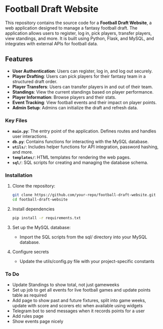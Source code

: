 # Football Draft Website

This repository contains the source code for a **Football Draft Website**, a web application designed to manage a fantasy football draft. The application allows users to register, log in, pick players, transfer players, view standings, and more. It is built using Python, Flask, and MySQL, and integrates with external APIs for football data.

## Features

- **User Authentication**: Users can register, log in, and log out securely.
- **Player Drafting**: Users can pick players for their fantasy team in a structured draft order.
- **Player Transfers**: Users can transfer players in and out of their team.
- **Standings**: View the current standings based on player performance.
- **Player Information**: Browse players and their stats.
- **Event Tracking**: View football events and their impact on player points.
- **Admin Setup**: Admins can initialize the draft and refresh data.

### Key Files

- **`main.py`**: The entry point of the application. Defines routes and handles user interactions.
- **`db.py`**: Contains functions for interacting with the MySQL database.
- **`utils/`**: Includes helper functions for API integration, password hashing, and more.
- **`templates/`**: HTML templates for rendering the web pages.
- **`sql/`**: SQL scripts for creating and managing the database schema.

### Installation

1. Clone the repository:
   ```bash
   git clone https://github.com/your-repo/football-draft-website.git
   cd football-draft-website
   ```

2. Install dependencies
   ```bash
   pip install -r requirements.txt
   ```

3. Set up the MySQL database:
   - Import the SQL scripts from the sql/ directory into your MySQL database.

4. Configure secrets
   - Update the utils/config.py file with your project-specific constants

### To Do

- Update Standings to show total, not just gameweeks
- Set up job to get all events for live football games and update points table as required
- Add page to show past and future fixtures, split into game weeks, update with score and scorers etc when available using widgets
- Telegram bot to send messages when it records points for a user
- Add rules page
- Show events page nicely